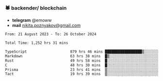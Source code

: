 ### 🕷 backender/ blockchain
- **telegram** @emoww
- **mail** nikita.poznyakov@gmail.com

<!--START_SECTION:waka-->

```txt
From: 21 August 2023 - To: 26 October 2024

Total Time: 1,252 hrs 31 mins

TypeScript                    879 hrs 46 mins █████████████████▒░░░░░░░   69.97 %
Markdown                      63 hrs 38 mins  █▒░░░░░░░░░░░░░░░░░░░░░░░   05.06 %
Rust                          49 hrs 58 mins  █░░░░░░░░░░░░░░░░░░░░░░░░   03.97 %
C                             48 hrs 30 mins  █░░░░░░░░░░░░░░░░░░░░░░░░   03.86 %
Prisma                        23 hrs 41 mins  ▒░░░░░░░░░░░░░░░░░░░░░░░░   01.88 %
Tact                          19 hrs 39 mins  ▒░░░░░░░░░░░░░░░░░░░░░░░░   01.56 %
```

<!--END_SECTION:waka-->




